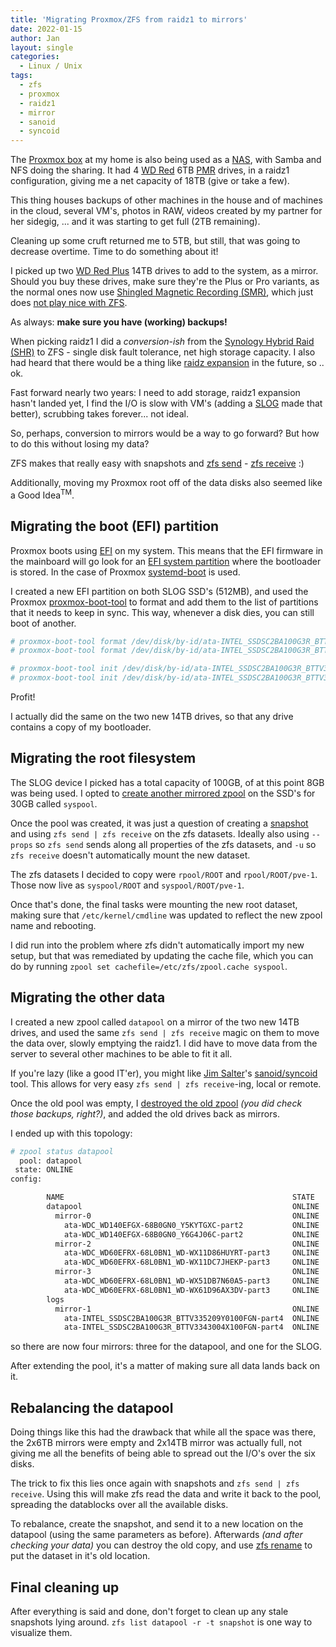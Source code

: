 ```yaml
---
title: 'Migrating Proxmox/ZFS from raidz1 to mirrors'
date: 2022-01-15
author: Jan
layout: single
categories:
  - Linux / Unix
tags:
  - zfs
  - proxmox
  - raidz1
  - mirror
  - sanoid
  - syncoid
---
```


The [Proxmox box](/2020/05/07/enter-zfs/) at my home is also being used as a [NAS](https://en.wikipedia.org/wiki/Network-attached_storage), with Samba and NFS doing the sharing. It had 4 [WD Red](https://shop.westerndigital.com/en-ie/products/internal-drives/wd-red-sata-hdd) 6TB [PMR](https://en.wikipedia.org/wiki/Perpendicular_recording) drives, in a raidz1 configuration, giving me a net capacity of 18TB (give or take a few).

This thing houses backups of other machines in the house and of machines in the cloud, several VM's, photos in RAW, videos created by my partner for her sidegig, ... and it was starting to get full (2TB remaining).

Cleaning up some cruft returned me to 5TB, but still, that was going to decrease overtime. Time to do something about it!

I picked up two [WD Red Plus](https://www.westerndigital.com/en-ie/products/internal-drives/wd-red-plus-sata-3-5-hdd#WD140EFGX) 14TB drives to add to the system, as a mirror. Should you buy these drives, make sure they're the Plus or Pro variants, as the normal ones now use [Shingled Magnetic Recording (SMR)](https://en.wikipedia.org/wiki/Shingled_magnetic_recording), which just does [not play nice with ZFS](https://arstechnica.com/gadgets/2020/06/western-digitals-smr-disks-arent-great-but-theyre-not-garbage/).

As always: **make sure you have (working) backups!**

When picking raidz1 I did a *conversion-ish* from the [Synology Hybrid Raid (SHR)](https://kb.synology.com/en-uk/DSM/tutorial/What_is_Synology_Hybrid_RAID_SHR) to ZFS - single disk fault tolerance, net high storage capacity. I also had heard that there would be a thing like [raidz expansion](https://arstechnica.com/gadgets/2021/06/raidz-expansion-code-lands-in-openzfs-master/) in the future, so .. ok.

Fast forward nearly two years: I need to add storage, raidz1 expansion hasn't landed yet, I find the I/O is slow with VM's (adding a [SLOG](/2021/11/15/adding-slog-zfs/) made that better), scrubbing takes forever... not ideal. 

So, perhaps, conversion to mirrors would be a way to go forward? But how to do this without losing my data? 

ZFS makes that really easy with snapshots and [zfs send](https://openzfs.github.io/openzfs-docs/man/8/zfs-send.8.html) - [zfs receive](https://openzfs.github.io/openzfs-docs/man/8/zfs-receive.8.html) :)

Additionally, moving my Proxmox root off of the data disks also seemed like a Good Idea<sup>TM</sup>.

## Migrating the boot (EFI) partition
Proxmox boots using [EFI](https://en.wikipedia.org/wiki/Unified_Extensible_Firmware_Interface) on my system. This means that the EFI firmware in the mainboard will go look for an [EFI system partition](https://en.wikipedia.org/wiki/EFI_system_partition) where the bootloader is stored. In the case of Proxmox [systemd-boot](https://www.freedesktop.org/wiki/Software/systemd/systemd-boot/) is used.

I created a new EFI partition on both SLOG SSD's (512MB), and used the Proxmox [proxmox-boot-tool](https://pve.proxmox.com/wiki/Host_Bootloader#sysboot_proxmox_boot_tool) to format and add them to the list of partitions that it needs to keep in sync. This way, whenever a disk dies, you can still boot of another.

```bash
# proxmox-boot-tool format /dev/disk/by-id/ata-INTEL_SSDSC2BA100G3R_BTTV3343004X100FGN-part2
# proxmox-boot-tool format /dev/disk/by-id/ata-INTEL_SSDSC2BA100G3R_BTTV335209Y0100FGN-part2

# proxmox-boot-tool init /dev/disk/by-id/ata-INTEL_SSDSC2BA100G3R_BTTV3343004X100FGN-part2
# proxmox-boot-tool init /dev/disk/by-id/ata-INTEL_SSDSC2BA100G3R_BTTV335209Y0100FGN-part2

```
Profit!

I actually did the same on the two new 14TB drives, so that any drive contains a copy of my bootloader.

## Migrating the root filesystem
The SLOG device I picked has a total capacity of 100GB, of at this point 8GB was being used. I opted to [create another mirrored zpool](https://openzfs.github.io/openzfs-docs/man/8/zpool-create.8.htm) on the SSD's for 30GB called `syspool`.


Once the pool was created, it was just a question of creating a [snapshot](https://openzfs.github.io/openzfs-docs/man/8/zfs-snapshot.8.html) and using `zfs send | zfs receive` on the zfs datasets. Ideally also using `--props` so `zfs send` sends along all properties of the zfs datasets, and `-u` so `zfs receive` doesn't automatically mount the new dataset.

The zfs datasets I decided to copy were `rpool/ROOT` and `rpool/ROOT/pve-1`. Those now live as `syspool/ROOT` and `syspool/ROOT/pve-1`.

Once that's done, the final tasks were mounting the new root dataset, making sure that `/etc/kernel/cmdline` was updated to reflect the new zpool name and rebooting.

I did run into the problem where zfs didn't automatically import my new setup, but that was remediated by updating the cache file, which you can do by running `zpool set cachefile=/etc/zfs/zpool.cache syspool`.

## Migrating the other data
I created a new zpool called `datapool` on a mirror of the two new 14TB drives, and used the same `zfs send | zfs receive` magic on them to move the data over, slowly emptying the raidz1. I did have to move data from the server to several other machines to be able to fit it all.

If you're lazy (like a good IT'er), you might like [Jim Salter](https://jrs-s.net/)'s [sanoid/syncoid](https://github.com/jimsalterjrs/sanoid) tool. This allows for very easy `zfs send | zfs receive`-ing, local or remote.

Once the old pool was empty, I [destroyed the old zpool](https://openzfs.github.io/openzfs-docs/man/8/zpool-destroy.8.htm) *(you did check those backups, right?)*, and added the old drives back as mirrors.

I ended up with this topology:

```sh
# zpool status datapool
  pool: datapool
 state: ONLINE
config:

        NAME                                                   STATE     READ WRITE CKSUM
        datapool                                               ONLINE       0     0     0
          mirror-0                                             ONLINE       0     0     0
            ata-WDC_WD140EFGX-68B0GN0_Y5KYTGXC-part2           ONLINE       0     0     0
            ata-WDC_WD140EFGX-68B0GN0_Y6G4J06C-part2           ONLINE       0     0     0
          mirror-2                                             ONLINE       0     0     0
            ata-WDC_WD60EFRX-68L0BN1_WD-WX11D86HUYRT-part3     ONLINE       0     0     0
            ata-WDC_WD60EFRX-68L0BN1_WD-WX11DC7JHEKP-part3     ONLINE       0     0     0
          mirror-3                                             ONLINE       0     0     0
            ata-WDC_WD60EFRX-68L0BN1_WD-WX51DB7N60A5-part3     ONLINE       0     0     0
            ata-WDC_WD60EFRX-68L0BN1_WD-WX61D96AX3DV-part3     ONLINE       0     0     0
        logs
          mirror-1                                             ONLINE       0     0     0
            ata-INTEL_SSDSC2BA100G3R_BTTV335209Y0100FGN-part4  ONLINE       0     0     0
            ata-INTEL_SSDSC2BA100G3R_BTTV3343004X100FGN-part4  ONLINE       0     0     0
```

so there are now four mirrors: three for the datapool, and one for the SLOG. 

After extending the pool, it's a matter of making sure all data lands back on it.

## Rebalancing the datapool

Doing things like this had the drawback that while all the space was there, the 2x6TB mirrors were empty and 2x14TB mirror was actually full, not giving me all the benefits of being able to spread out the I/O's over the six disks. 

The trick to fix this lies once again with snapshots and `zfs send | zfs receive`. Using this will make zfs read the data and write it back to the pool, spreading the datablocks over all the available disks. 

To rebalance, create the snapshot, and send it to a new location on the datapool (using the same parameters as before). Afterwards *(and after checking your data)* you can destroy the old copy, and use [zfs rename](https://openzfs.github.io/openzfs-docs/man/8/zfs-rename.8.htm) to put the dataset in it's old location.


## Final cleaning up

After everything is said and done, don't forget to clean up any stale snapshots lying around. `zfs list datapool -r -t snapshot` is one way to visualize them.